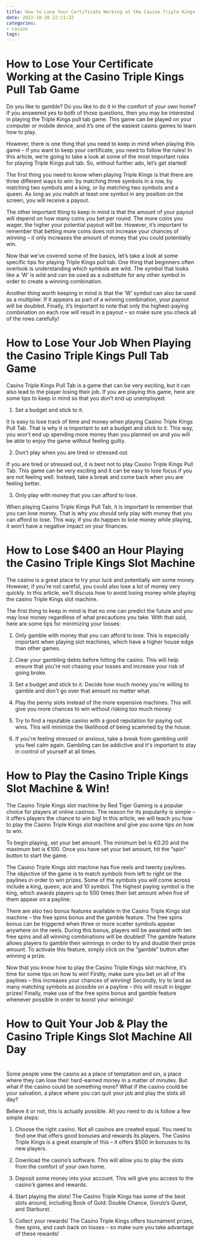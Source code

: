 ```yaml
---
title: How to Lose Your Certificate Working at the Casino Triple Kings Pull Tab Game 
date: 2022-10-28 22:11:22
categories:
- casino
tags:
---
```



#  How to Lose Your Certificate Working at the Casino Triple Kings Pull Tab Game 

Do you like to gamble? Do you like to do it in the comfort of your own home? If you answered yes to both of those questions, then you may be interested in playing the Triple Kings pull tab game. This game can be played on your computer or mobile device, and it’s one of the easiest casino games to learn how to play.

However, there is one thing that you need to keep in mind when playing this game – if you want to keep your certificate, you need to follow the rules! In this article, we’re going to take a look at some of the most important rules for playing Triple Kings pull tab. So, without further ado, let’s get started!

The first thing you need to know when playing Triple Kings is that there are three different ways to win: by matching three symbols in a row, by matching two symbols and a king, or by matching two symbols and a queen. As long as you match at least one symbol in any position on the screen, you will receive a payout.

The other important thing to keep in mind is that the amount of your payout will depend on how many coins you bet per round. The more coins you wager, the higher your potential payout will be. However, it’s important to remember that betting more coins does not increase your chances of winning – it only increases the amount of money that you could potentially win.

Now that we’ve covered some of the basics, let’s take a look at some specific tips for playing Triple Kings pull tab. One thing that beginners often overlook is understanding which symbols are wild. The symbol that looks like a ‘W’ is wild and can be used as a substitute for any other symbol in order to create a winning combination.

Another thing worth keeping in mind is that the ‘W’ symbol can also be used as a multiplier. If it appears as part of a winning combination, your payout will be doubled. Finally, it’s important to note that only the highest-paying combination on each row will result in a payout – so make sure you check all of the rows carefully!

#  How to Lose Your Job When Playing the Casino Triple Kings Pull Tab Game 

Casino Triple Kings Pull Tab is a game that can be very exciting, but it can also lead to the player losing their job. If you are playing this game, here are some tips to keep in mind so that you don’t end up unemployed:

1. Set a budget and stick to it.

It is easy to lose track of time and money when playing Casino Triple Kings Pull Tab. That is why it is important to set a budget and stick to it. This way, you won’t end up spending more money than you planned on and you will be able to enjoy the game without feeling guilty.

2. Don’t play when you are tired or stressed out.

If you are tired or stressed out, it is best not to play Casino Triple Kings Pull Tab. This game can be very exciting and it can be easy to lose focus if you are not feeling well. Instead, take a break and come back when you are feeling better.

3. Only play with money that you can afford to lose.

When playing Casino Triple Kings Pull Tab, it is important to remember that you can lose money. That is why you should only play with money that you can afford to lose. This way, if you do happen to lose money while playing, it won’t have a negative impact on your finances.

#  How to Lose $400 an Hour Playing the Casino Triple Kings Slot Machine 

The casino is a great place to try your luck and potentially win some money. However, if you're not careful, you could also lose a lot of money very quickly. In this article, we'll discuss how to avoid losing money while playing the casino Triple Kings slot machine.

The first thing to keep in mind is that no one can predict the future and you may lose money regardless of what precautions you take. With that said, here are some tips for minimizing your losses:

1. Only gamble with money that you can afford to lose. This is especially important when playing slot machines, which have a higher house edge than other games.

2. Clear your gambling debts before hitting the casino. This will help ensure that you're not chasing your losses and increase your risk of going broke.

3. Set a budget and stick to it. Decide how much money you're willing to gamble and don't go over that amount no matter what.

4. Play the penny slots instead of the more expensive machines. This will give you more chances to win without risking too much money.

5. Try to find a reputable casino with a good reputation for paying out wins. This will minimize the likelihood of being scammed by the house.

6. If you're feeling stressed or anxious, take a break from gambling until you feel calm again. Gambling can be addictive and it's important to stay in control of yourself at all times.

#  How to Play the Casino Triple Kings Slot Machine & Win! 

The Casino Triple Kings slot machine by Red Tiger Gaming is a popular choice for players at online casinos. The reason for its popularity is simple – it offers players the chance to win big! In this article, we will teach you how to play the Casino Triple Kings slot machine and give you some tips on how to win.

To begin playing, set your bet amount. The minimum bet is €0.20 and the maximum bet is €100. Once you have set your bet amount, hit the “spin” button to start the game.

The Casino Triple Kings slot machine has five reels and twenty paylines. The objective of the game is to match symbols from left to right on the paylines in order to win prizes. Some of the symbols you will come across include a king, queen, ace and 10 symbol. The highest paying symbol is the king, which awards players up to 500 times their bet amount when five of them appear on a payline.

There are also two bonus features available in the Casino Triple Kings slot machine – the free spins bonus and the gamble feature. The free spins bonus can be triggered when three or more scatter symbols appear anywhere on the reels. During this bonus, players will be awarded with ten free spins and all winning combinations will be doubled! The gamble feature allows players to gamble their winnings in order to try and double their prize amount. To activate this feature, simply click on the “gamble” button after winning a prize.

Now that you know how to play the Casino Triple Kings slot machine, it’s time for some tips on how to win! Firstly, make sure you bet on all of the paylines – this increases your chances of winning! Secondly, try to land as many matching symbols as possible on a payline – this will result in bigger prizes! Finally, make use of the free spins bonus and gamble feature whenever possible in order to boost your winnings!

#  How to Quit Your Job & Play the Casino Triple Kings Slot Machine All Day

#

Some people view the casino as a place of temptation and sin, a place where they can lose their hard-earned money in a matter of minutes. But what if the casino could be something more? What if the casino could be your salvation, a place where you can quit your job and play the slots all day?

 Believe it or not, this is actually possible. All you need to do is follow a few simple steps:

1. Choose the right casino. Not all casinos are created equal. You need to find one that offers good bonuses and rewards its players. The Casino Triple Kings is a great example of this – it offers $500 in bonuses to its new players.

2. Download the casino’s software. This will allow you to play the slots from the comfort of your own home.

3. Deposit some money into your account. This will give you access to the casino’s games and rewards.

4. Start playing the slots! The Casino Triple Kings has some of the best slots around, including Book of Gold: Double Chance, Gonzo’s Quest, and Starburst.

5. Collect your rewards! The Casino Triple Kings offers tournament prizes, free spins, and cash back on losses – so make sure you take advantage of these rewards!